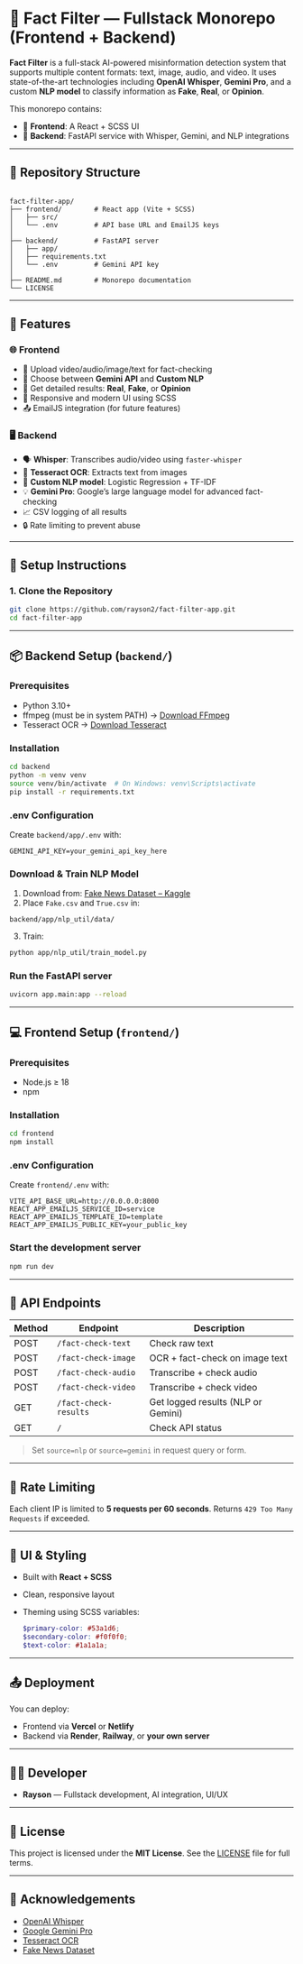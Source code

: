 
# 🧠 Fact Filter — Fullstack Monorepo (Frontend + Backend)

**Fact Filter** is a full-stack AI-powered misinformation detection system that supports multiple content formats: text, image, audio, and video. It uses state-of-the-art technologies including **OpenAI Whisper**, **Gemini Pro**, and a custom **NLP model** to classify information as **Fake**, **Real**, or **Opinion**.  

This monorepo contains:
- 🧩 **Frontend**: A React + SCSS UI
- 🔧 **Backend**: FastAPI service with Whisper, Gemini, and NLP integrations

---


## 📁 Repository Structure

```

fact-filter-app/
├── frontend/        # React app (Vite + SCSS)
│   ├── src/
│   └── .env         # API base URL and EmailJS keys
│
├── backend/         # FastAPI server
│   ├── app/
│   ├── requirements.txt
│   └── .env         # Gemini API key
│
├── README.md        # Monorepo documentation
└── LICENSE

````

---

## 🚀 Features

### 🌐 Frontend
- 🎥 Upload video/audio/image/text for fact-checking
- 🧠 Choose between **Gemini API** and **Custom NLP**
- 💬 Get detailed results: **Real**, **Fake**, or **Opinion**
- 💅 Responsive and modern UI using SCSS
- 📤 EmailJS integration (for future features)

### 🖥️ Backend
- 🗣️ **Whisper**: Transcribes audio/video using `faster-whisper`
- 📸 **Tesseract OCR**: Extracts text from images
- 🧠 **Custom NLP model**: Logistic Regression + TF-IDF
- 💡 **Gemini Pro**: Google’s large language model for advanced fact-checking
- 📈 CSV logging of all results
- 🔒 Rate limiting to prevent abuse

---

## 🔧 Setup Instructions

### 1. Clone the Repository
```bash
git clone https://github.com/rayson2/fact-filter-app.git
cd fact-filter-app
````

---

## 📦 Backend Setup (`backend/`)

### Prerequisites

* Python 3.10+
* ffmpeg (must be in system PATH) → [Download FFmpeg](https://ffmpeg.org/download.html)
* Tesseract OCR → [Download Tesseract](https://github.com/tesseract-ocr/tesseract)

### Installation

```bash
cd backend
python -m venv venv
source venv/bin/activate  # On Windows: venv\Scripts\activate
pip install -r requirements.txt
```

### .env Configuration

Create `backend/app/.env` with:

```env
GEMINI_API_KEY=your_gemini_api_key_here
```

### Download & Train NLP Model

1. Download from: [Fake News Dataset – Kaggle](https://www.kaggle.com/datasets/emineyetm/fake-news-detection-datasets)
2. Place `Fake.csv` and `True.csv` in:

```
backend/app/nlp_util/data/
```

3. Train:

```bash
python app/nlp_util/train_model.py
```

### Run the FastAPI server

```bash
uvicorn app.main:app --reload
```

---

## 💻 Frontend Setup (`frontend/`)

### Prerequisites

* Node.js ≥ 18
* npm

### Installation

```bash
cd frontend
npm install
```

### .env Configuration

Create `frontend/.env` with:

```env
VITE_API_BASE_URL=http://0.0.0.0:8000
REACT_APP_EMAILJS_SERVICE_ID=service
REACT_APP_EMAILJS_TEMPLATE_ID=template
REACT_APP_EMAILJS_PUBLIC_KEY=your_public_key
```

### Start the development server

```bash
npm run dev
```

---

## 📡 API Endpoints

| Method | Endpoint                | Description                        |
| ------ | ----------------------- | ---------------------------------- |
| POST   | `/fact-check-text`      | Check raw text                     |
| POST   | `/fact-check-image`     | OCR + fact-check on image text     |
| POST   | `/fact-check-audio`     | Transcribe + check audio           |
| POST   | `/fact-check-video`     | Transcribe + check video           |
| GET    | `/fact-check-results` | Get logged results (NLP or Gemini) |
| GET    | `/`                     | Check API status                   |

> Set `source=nlp` or `source=gemini` in request query or form.

---

## 🔐 Rate Limiting

Each client IP is limited to **5 requests per 60 seconds**.
Returns `429 Too Many Requests` if exceeded.

---

## 🎨 UI & Styling

* Built with **React + SCSS**
* Clean, responsive layout
* Theming using SCSS variables:

  ```scss
  $primary-color: #53a1d6;
  $secondary-color: #f0f0f0;
  $text-color: #1a1a1a;
  ```

---

## 📤 Deployment

You can deploy:

* Frontend via **Vercel** or **Netlify**
* Backend via **Render**, **Railway**, or **your own server**


---

## 👨‍💻 Developer

* **Rayson** — Fullstack development, AI integration, UI/UX

---

## 📝 License

This project is licensed under the **MIT License**.
See the [LICENSE](./LICENSE) file for full terms.

---

## 🧠 Acknowledgements

* [OpenAI Whisper](https://github.com/openai/whisper)
* [Google Gemini Pro](https://deepmind.google/technologies/gemini/)
* [Tesseract OCR](https://github.com/tesseract-ocr/tesseract)
* [Fake News Dataset](https://www.kaggle.com/datasets/emineyetm/fake-news-detection-datasets)


